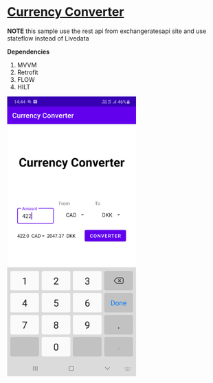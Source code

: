 # [Currency Converter](https://github.com/amirhusseinSSoori/Currency-Converter)

**NOTE** this sample  use the rest api from exchangeratesapi site and use stateflow instead of Livedata 

**Dependencies**
1. MVVM
2. Retrofit
3. FLOW 
4. HILT



<img src="/screenshots/pic.png" width="300" >